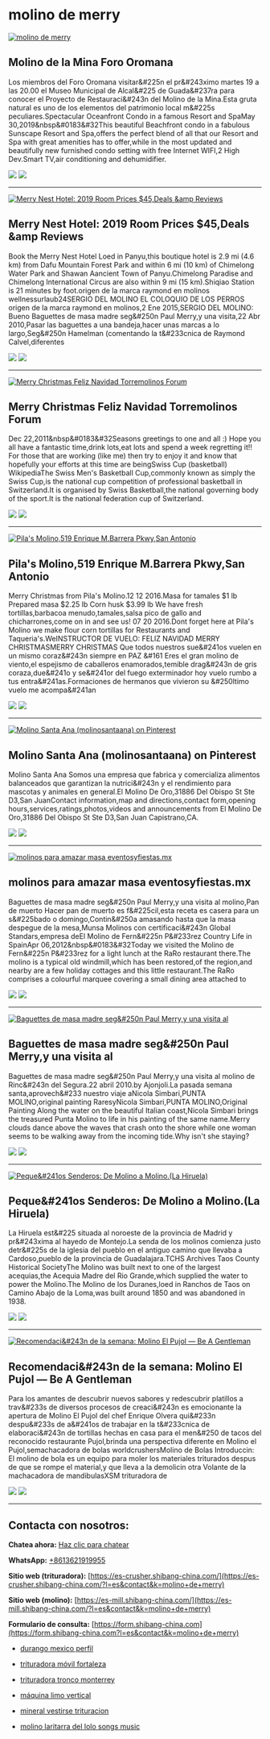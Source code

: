 # molino de merry

<a href="https://swt.shibang-china.com/?l=es&img&k=molino+de+merry" target="_blank">![molino de merry](http://static.shibang-china.com/all-800x300/1511.jpg)</a>

## Molino de la Mina Foro Oromana
Los miembros del Foro Oromana visitar&#225n el pr&#243ximo martes 19 a las 20.00 el Museo Municipal de Alcal&#225 de Guada&#237ra para conocer el Proyecto de Restauraci&#243n del Molino de la Mina.Esta gruta natural es uno de los elementos del patrimonio local m&#225s peculiares.Spectacular Oceanfront Condo in a famous Resort and SpaMay 30,2019&nbsp&#0183&#32This beautiful Beachfront condo in a fabulous Sunscape Resort and Spa,offers the perfect blend of all that our Resort and Spa with great amenities has to offer,while in the most updated and beautifully new furnished condo setting with free Internet WIFI,2 High Dev.Smart TV,air conditioning and dehumidifier.


<a href="https://whatsapp.shibangsoft.com/WhatsApp.php" target="_blank" title="WhatsApp">![](http://static.shibang-china.com/icon/whatsapp.png)</a> <a href="https://swt.shibang-china.com/?l=es&icon&k=molino+de+merry" target="_blank">![](http://static.shibang-china.com/icon/chat-es.png)</a>

---

<a href="https://swt.shibang-china.com/?l=es&img&k=molino+de+merry" target="_blank">![Merry Nest Hotel: 2019 Room Prices $45,Deals &amp Reviews](http://static.shibang-china.com/all-800x300/1151.jpg)</a>

## Merry Nest Hotel: 2019 Room Prices $45,Deals &amp Reviews
Book the Merry Nest Hotel Loed in Panyu,this boutique hotel is 2.9 mi (4.6 km) from Dafu Mountain Forest Park and within 6 mi (10 km) of Chimelong Water Park and Shawan Aancient Town of Panyu.Chimelong Paradise and Chimelong International Circus are also within 9 mi (15 km).Shiqiao Station is 21 minutes by foot.origen de la marca raymond en molinos wellnessurlaub24SERGIO DEL MOLINO EL COLOQUIO DE LOS PERROS origen de la marca raymond en molinos,2 Ene 2015,SERGIO DEL MOLINO: Bueno Baguettes de masa madre seg&#250n Paul Merry,y una visita,22 Abr 2010,Pasar las baguettes a una bandeja,hacer unas marcas a lo largo,Seg&#250n Hamelman (comentando la t&#233cnica de Raymond Calvel,diferentes


<a href="https://whatsapp.shibangsoft.com/WhatsApp.php" target="_blank" title="WhatsApp">![](http://static.shibang-china.com/icon/whatsapp.png)</a> <a href="https://swt.shibang-china.com/?l=es&icon&k=molino+de+merry" target="_blank">![](http://static.shibang-china.com/icon/chat-es.png)</a>

---

<a href="https://swt.shibang-china.com/?l=es&img&k=molino+de+merry" target="_blank">![Merry Christmas Feliz Navidad Torremolinos Forum](http://static.shibang-china.com/all-800x300/111.jpg)</a>

## Merry Christmas Feliz Navidad Torremolinos Forum
Dec 22,2011&nbsp&#0183&#32Seasons greetings to one and all :) Hope you all have a fantastic time,drink lots,eat lots and spend a week regretting it!! For those that are working (like me) then try to enjoy it and know that hopefully your efforts at this time are beingSwiss Cup (basketball) WikipediaThe Swiss Men's Basketball Cup,commonly known as simply the Swiss Cup,is the national cup competition of professional basketball in Switzerland.It is organised by Swiss Basketball,the national governing body of the sport.It is the national federation cup of Switzerland.


<a href="https://whatsapp.shibangsoft.com/WhatsApp.php" target="_blank" title="WhatsApp">![](http://static.shibang-china.com/icon/whatsapp.png)</a> <a href="https://swt.shibang-china.com/?l=es&icon&k=molino+de+merry" target="_blank">![](http://static.shibang-china.com/icon/chat-es.png)</a>

---

<a href="https://swt.shibang-china.com/?l=es&img&k=molino+de+merry" target="_blank">![Pila's Molino,519 Enrique M.Barrera Pkwy,San Antonio](http://static.shibang-china.com/all-800x300/537.jpg)</a>

## Pila's Molino,519 Enrique M.Barrera Pkwy,San Antonio
Merry Christmas from Pila's Molino.12 12 2016.Masa for tamales $1 lb Prepared masa $2.25 lb Corn husk $3.99 lb We have fresh tortillas,barbacoa menudo,tamales,salsa pico de gallo and chicharrones,come on in and see us! 07 20 2016.Dont forget here at Pila's Molino we make flour corn tortillas for Restaurants and Taqueria's.WeINSTRUCTOR DE VUELO: FELIZ NAVIDAD MERRY CHRISTMASMERRY CHRISTMAS Que todos nuestros sue&#241os vuelen en un mismo coraz&#243n siempre en PAZ &#161 Eres el gran molino de viento,el espejismo de caballeros enamorados,temible drag&#243n de gris coraza,due&#241o y se&#241or del fuego exterminador hoy vuelo rumbo a tus entra&#241as.Formaciones de hermanos que vivieron su &#250ltimo vuelo me acompa&#241an


<a href="https://whatsapp.shibangsoft.com/WhatsApp.php" target="_blank" title="WhatsApp">![](http://static.shibang-china.com/icon/whatsapp.png)</a> <a href="https://swt.shibang-china.com/?l=es&icon&k=molino+de+merry" target="_blank">![](http://static.shibang-china.com/icon/chat-es.png)</a>

---

<a href="https://swt.shibang-china.com/?l=es&img&k=molino+de+merry" target="_blank">![Molino Santa Ana (molinosantaana) on Pinterest](http://static.shibang-china.com/all-800x300/542.jpg)</a>

## Molino Santa Ana (molinosantaana) on Pinterest
Molino Santa Ana Somos una empresa que fabrica y comercializa alimentos balanceados que garantizan la nutrici&#243n y el rendimiento para mascotas y animales en general.El Molino De Oro,31886 Del Obispo St Ste D3,San JuanContact information,map and directions,contact form,opening hours,services,ratings,photos,videos and announcements from El Molino De Oro,31886 Del Obispo St Ste D3,San Juan Capistrano,CA.


<a href="https://whatsapp.shibangsoft.com/WhatsApp.php" target="_blank" title="WhatsApp">![](http://static.shibang-china.com/icon/whatsapp.png)</a> <a href="https://swt.shibang-china.com/?l=es&icon&k=molino+de+merry" target="_blank">![](http://static.shibang-china.com/icon/chat-es.png)</a>

---

<a href="https://swt.shibang-china.com/?l=es&img&k=molino+de+merry" target="_blank">![molinos para amazar masa eventosyfiestas.mx](http://static.shibang-china.com/all-800x300/1064.jpg)</a>

## molinos para amazar masa eventosyfiestas.mx
Baguettes de masa madre seg&#250n Paul Merry,y una visita al molino,Pan de muerto Hacer pan de muerto es f&#225cil,esta receta es casera para un s&#225bado o domingo,Contin&#250a amasando hasta que la masa despegue de la mesa,Munsa Molinos con certificaci&#243n Global Standars,empresa deEl Molino de Fern&#225n P&#233rez Country Life in SpainApr 06,2012&nbsp&#0183&#32Today we visited the Molino de Fern&#225n P&#233rez for a light lunch at the RaRo restaurant there.The molino is a typical old windmill,which has been restored,of the region,and nearby are a few holiday cottages and this little restaurant.The RaRo comprises a colourful marquee covering a small dining area attached to


<a href="https://whatsapp.shibangsoft.com/WhatsApp.php" target="_blank" title="WhatsApp">![](http://static.shibang-china.com/icon/whatsapp.png)</a> <a href="https://swt.shibang-china.com/?l=es&icon&k=molino+de+merry" target="_blank">![](http://static.shibang-china.com/icon/chat-es.png)</a>

---

<a href="https://swt.shibang-china.com/?l=es&img&k=molino+de+merry" target="_blank">![Baguettes de masa madre seg&#250n Paul Merry,y una visita al](http://static.shibang-china.com/all-800x300/389.jpg)</a>

## Baguettes de masa madre seg&#250n Paul Merry,y una visita al
Baguettes de masa madre seg&#250n Paul Merry,y una visita al molino de Rinc&#243n del Segura.22 abril 2010.by Ajonjoli.La pasada semana santa,aprovech&#233 nuestro viaje aNicola Simbari,PUNTA MOLINO,original painting RaresyNicola Simbari,PUNTA MOLINO,Original Painting Along the water on the beautiful Italian coast,Nicola Simbari brings the treasured Punta Molino to life in his painting of the same name.Merry clouds dance above the waves that crash onto the shore while one woman seems to be walking away from the incoming tide.Why isn't she staying?


<a href="https://whatsapp.shibangsoft.com/WhatsApp.php" target="_blank" title="WhatsApp">![](http://static.shibang-china.com/icon/whatsapp.png)</a> <a href="https://swt.shibang-china.com/?l=es&icon&k=molino+de+merry" target="_blank">![](http://static.shibang-china.com/icon/chat-es.png)</a>

---

<a href="https://swt.shibang-china.com/?l=es&img&k=molino+de+merry" target="_blank">![Peque&#241os Senderos: De Molino a Molino.(La Hiruela)](http://static.shibang-china.com/all-800x300/527.jpg)</a>

## Peque&#241os Senderos: De Molino a Molino.(La Hiruela)
La Hiruela est&#225 situada al noroeste de la provincia de Madrid y pr&#243xima al hayedo de Montejo.La senda de los molinos comienza justo detr&#225s de la iglesia del pueblo en el antiguo camino que llevaba a Cardoso,pueblo de la provincia de Guadalajara.TCHS Archives Taos County Historical SocietyThe Molino was built next to one of the largest acequias,the Acequia Madre del Rio Grande,which supplied the water to power the Molino.The Molino de los Duranes,loed in Ranchos de Taos on Camino Abajo de la Loma,was built around 1850 and was abandoned in 1938.


<a href="https://whatsapp.shibangsoft.com/WhatsApp.php" target="_blank" title="WhatsApp">![](http://static.shibang-china.com/icon/whatsapp.png)</a> <a href="https://swt.shibang-china.com/?l=es&icon&k=molino+de+merry" target="_blank">![](http://static.shibang-china.com/icon/chat-es.png)</a>

---

<a href="https://swt.shibang-china.com/?l=es&img&k=molino+de+merry" target="_blank">![Recomendaci&#243n de la semana: Molino El Pujol — Be A Gentleman](http://static.shibang-china.com/all-800x300/21.jpg)</a>

## Recomendaci&#243n de la semana: Molino El Pujol — Be A Gentleman
Para los amantes de descubrir nuevos sabores y redescubrir platillos a trav&#233s de diversos procesos de creaci&#243n es emocionante la apertura de Molino El Pujol del chef Enrique Olvera qui&#233n despu&#233s de a&#241os de trabajar en la t&#233cnica de elaboraci&#243n de tortillas hechas en casa para el men&#250 de tacos del reconocido restaurante Pujol,brinda una perspectiva diferente en Molino el Pujol,semachacadora de bolas worldcrushersMolino de Bolas Introduccin: El molino de bola es un equipo para moler los materiales triturados despus de que se rompe el material,y que lleva a la demolicin otra Volante de la machacadora de mandibulasXSM trituradora de


<a href="https://whatsapp.shibangsoft.com/WhatsApp.php" target="_blank" title="WhatsApp">![](http://static.shibang-china.com/icon/whatsapp.png)</a> <a href="https://swt.shibang-china.com/?l=es&icon&k=molino+de+merry" target="_blank">![](http://static.shibang-china.com/icon/chat-es.png)</a>

---
## Contacta con nosotros:

**Chatea ahora:** [Haz clic para chatear](https://swt.shibang-china.com?l=es&contact&k=molino+de+merry)

**WhatsApp:**  [+8613621919955](https://whatsapp.shibangsoft.com/WhatsApp.php)

**Sitio web (trituradora):** [https://es-crusher.shibang-china.com/](https://es-crusher.shibang-china.com/?l=es&contact&k=molino+de+merry)

**Sitio web (molino):** [https://es-mill.shibang-china.com/](https://es-mill.shibang-china.com/?l=es&contact&k=molino+de+merry)

**Formulario de consulta:** [https://form.shibang-china.com](https://form.shibang-china.com?l=es&contact&k=molino+de+merry)

* [durango mexico perfil](../87/durango%20mexico%20perfil.md)

* [trituradora móvil fortaleza](../90/trituradora%20m%C3%B3vil%20fortaleza.md)

* [trituradora tronco monterrey](../86/trituradora%20tronco%20monterrey.md)

* [máquina limo vertical](../83/m%C3%A1quina%20limo%20vertical.md)

* [mineral vestirse trituracion](../91/mineral%20vestirse%20trituracion.md)

* [molino laritarra del lolo songs music](../94/molino%20laritarra%20del%20lolo%20songs%20music.md)